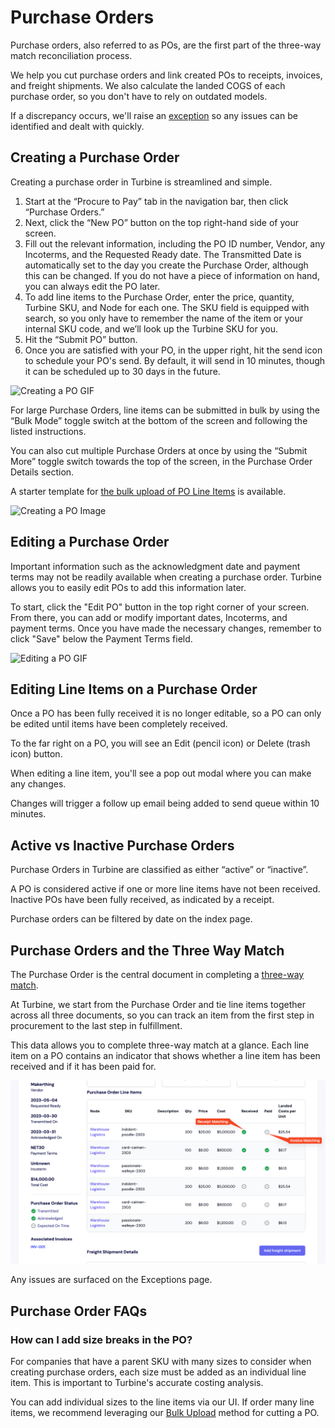 # Purchase Orders
Purchase orders, also referred to as POs, are the first part of the three-way match reconciliation process.

We help you cut purchase orders and link created POs to receipts, invoices, and freight shipments. We also calculate the landed COGS of each purchase order, so you don't have to rely on outdated models. 

If a discrepancy occurs, we'll raise an [exception](/exceptions/three-way-match) so any issues can be identified and dealt with quickly.

## Creating a Purchase Order

Creating a purchase order in Turbine is streamlined and simple.

1. Start at the “Procure to Pay” tab in the navigation bar, then click “Purchase Orders.”
2. Next, click the “New PO” button on the top right-hand side of your screen.
3. Fill out the relevant information, including the PO ID number, Vendor, any Incoterms, and the Requested Ready date. The Transmitted Date is automatically set to the day you create the Purchase Order, although this can be changed. If you do not have a piece of information on hand, you can always edit the PO later.
4. To add line items to the Purchase Order, enter the price, quantity, Turbine SKU, and Node for each one. The SKU field is equipped with search, so you only have to remember the name of the item or your internal SKU code, and we’ll look up the Turbine SKU for you.
5. Hit the “Submit PO” button.
6. Once you are satisfied with your PO, in the upper right, hit the send icon to schedule your PO's send. By default, it will send in 10 minutes, though it can be scheduled up to 30 days in the future.

![Creating a PO GIF](../../static/img/creating-a-po-1.gif)


For large Purchase Orders, line items can be submitted in bulk by using the “Bulk Mode” toggle switch at the bottom of the screen and following the listed instructions.

You can also cut multiple Purchase Orders at once by using the “Submit More” toggle switch towards the top of the screen, in the Purchase Order Details section. 

A starter template for [the bulk upload of PO Line Items](https://docs.google.com/spreadsheets/d/1ZVSR8Ha0_WqmAbTv-eB9t4e1aw2ZRQJDi96ik6jT68A/edit#gid=1959592565) is available.

![Creating a PO Image](../../static/img/creating-a-po-2-final.jpg)

## Editing a Purchase Order

Important information such as the acknowledgment date and payment terms may not be readily available when creating a purchase order. Turbine allows you to easily edit POs to add this information later.

To start, click the "Edit PO" button in the top right corner of your screen. From there, you can add or modify important dates, Incoterms, and payment terms. Once you have made the necessary changes, remember to click "Save" below the Payment Terms field.

![Editing a PO GIF](../../static/img/editing-a-po-final.gif)

## Editing Line Items on a Purchase Order

Once a PO has been fully received it is no longer editable, so a PO can only be edited until items have been completely received.

To the far right on a PO, you will see an Edit (pencil icon) or Delete (trash icon) button. 

When editing a line item, you'll see a pop out modal where you can make any changes. 

Changes will trigger a follow up email being added to send queue within 10 minutes.

## Active vs Inactive Purchase Orders

Purchase Orders in Turbine are classified as either “active” or “inactive”. 

A PO is considered active if one or more line items have not been received. Inactive POs have been fully received, as indicated by a receipt.

Purchase orders can be filtered by date on the index page. 

## Purchase Orders and the Three Way Match
The Purchase Order is the central document in completing a [three-way match](https://www.helloturbine.com/blog/whats-three-way-match). 

At Turbine, we start from the Purchase Order and tie line items together across all three documents, so you can track an item from the first step in procurement to the last step in fulfillment. 

This data allows you to complete three-way match at a glance. Each line item on a PO contains an indicator that shows whether a line item has been received and if it has been paid for. 

![3WM](../../static/img/po-3wm.png)

Any issues are surfaced on the Exceptions page.

## Purchase Order FAQs

### How can I add size breaks in the PO?

For companies that have a parent SKU with many sizes to consider when creating purchase orders, each size must be added as an individual line item. This is important to Turbine's accurate costing analysis. 

You can add individual sizes to the line items via our UI. If order many line items, we recommend leveraging our [Bulk Upload](/records/purchase_orders#creating-a-purchase-order) method for cutting a PO. 


